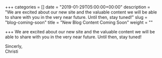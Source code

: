 +++
categories = []
date = "2019-01-29T05:00:00+00:00"
description = "We are excited about our new site and the valuable content we will be able to share with you in the very near future. Until then, stay tuned!"
slug = "blog-coming-soon"
title = "New Blog Content Coming Soon"
weight = ""

+++
We are excited about our new site and the valuable content we will be able to share with you in the very near future. Until then, stay tuned!

Sincerly,  
Christi